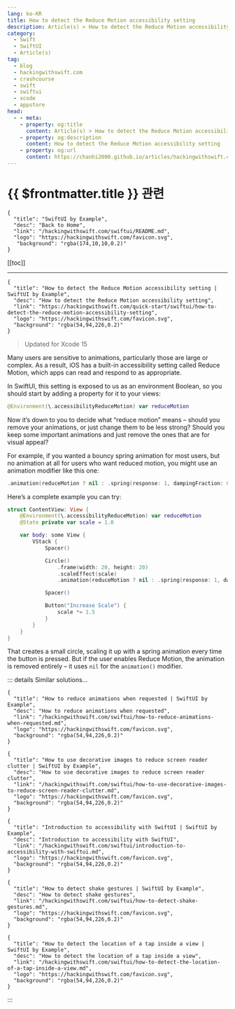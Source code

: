 ```yaml
---
lang: ko-KR
title: How to detect the Reduce Motion accessibility setting
description: Article(s) > How to detect the Reduce Motion accessibility setting
category:
  - Swift
  - SwiftUI
  - Article(s)
tag: 
  - blog
  - hackingwithswift.com
  - crashcourse
  - swift
  - swiftui
  - xcode
  - appstore
head:
  - - meta:
    - property: og:title
      content: Article(s) > How to detect the Reduce Motion accessibility setting
    - property: og:description
      content: How to detect the Reduce Motion accessibility setting
    - property: og:url
      content: https://chanhi2000.github.io/articles/hackingwithswift.com/swiftui/how-to-detect-the-reduce-motion-accessibility-setting.html
---
```


# {{ $frontmatter.title }} 관련

```component VPCard
{
  "title": "SwiftUI by Example",
  "desc": "Back to Home",
  "link": "/hackingwithswift.com/swiftui/README.md",
  "logo": "https://hackingwithswift.com/favicon.svg",
   "background": "rgba(174,10,10,0.2)"
}
```

[[toc]]

---

```component VPCard
{
  "title": "How to detect the Reduce Motion accessibility setting | SwiftUI by Example",
  "desc": "How to detect the Reduce Motion accessibility setting",
  "link": "https://hackingwithswift.com/quick-start/swiftui/how-to-detect-the-reduce-motion-accessibility-setting",
  "logo": "https://hackingwithswift.com/favicon.svg",
  "background": "rgba(54,94,226,0.2)"
}
```

> Updated for Xcode 15

Many users are sensitive to animations, particularly those are large or complex. As a result, iOS has a built-in accessibility setting called Reduce Motion, which apps can read and respond to as appropriate.

In SwiftUI, this setting is exposed to us as an environment Boolean, so you should start by adding a property for it to your views:

```swift
@Environment(\.accessibilityReduceMotion) var reduceMotion
```

Now it’s down to you to decide what “reduce motion” means – should you remove your animations, or just change them to be less strong? Should you keep some important animations and just remove the ones that are for visual appeal?

For example, if you wanted a bouncy spring animation for most users, but no animation at all for users who want reduced motion, you might use an animation modifier like this one:

```swift
.animation(reduceMotion ? nil : .spring(response: 1, dampingFraction: 0.1), value: someValue) 
```

Here’s a complete example you can try:

```swift
struct ContentView: View {
    @Environment(\.accessibilityReduceMotion) var reduceMotion
    @State private var scale = 1.0

    var body: some View {
        VStack {
            Spacer()

            Circle()
                .frame(width: 20, height: 20)
                .scaleEffect(scale)
                .animation(reduceMotion ? nil : .spring(response: 1, dampingFraction: 0.1), value: scale)

            Spacer()

            Button("Increase Scale") {
                scale *= 1.5
            }
        }
    }
}
```

<VidStack src="https://hackingwithswift.com/img/books/quick-start/swiftui/how-to-detect-the-reduce-motion-accessibility-setting-1~dark.mp4" />

That creates a small circle, scaling it up with a spring animation every time the button is pressed. But if the user enables Reduce Motion, the animation is removed entirely – it uses `nil` for the `animation()` modifier.

::: details Similar solutions…

```component VPCard
{ 
  "title": "How to reduce animations when requested | SwiftUI by Example",
  "desc": "How to reduce animations when requested",
  "link": "/hackingwithswift.com/swiftui/how-to-reduce-animations-when-requested.md",
  "logo": "https://hackingwithswift.com/favicon.svg",
  "background": "rgba(54,94,226,0.2)"
}
```

```component VPCard
{ 
  "title": "How to use decorative images to reduce screen reader clutter | SwiftUI by Example",
  "desc": "How to use decorative images to reduce screen reader clutter",
  "link": "/hackingwithswift.com/swiftui/how-to-use-decorative-images-to-reduce-screen-reader-clutter.md",
  "logo": "https://hackingwithswift.com/favicon.svg",
  "background": "rgba(54,94,226,0.2)"
}
```

```component VPCard
{ 
  "title": "Introduction to accessibility with SwiftUI | SwiftUI by Example",
  "desc": "Introduction to accessibility with SwiftUI",
  "link": "/hackingwithswift.com/swiftui/introduction-to-accessibility-with-swiftui.md",
  "logo": "https://hackingwithswift.com/favicon.svg",
  "background": "rgba(54,94,226,0.2)"
}
```

```component VPCard
{
  "title": "How to detect shake gestures | SwiftUI by Example",
  "desc": "How to detect shake gestures",
  "link": "/hackingwithswift.com/swiftui/how-to-detect-shake-gestures.md",
  "logo": "https://hackingwithswift.com/favicon.svg",
  "background": "rgba(54,94,226,0.2)"
}
```

```component VPCard
{
  "title": "How to detect the location of a tap inside a view | SwiftUI by Example",
  "desc": "How to detect the location of a tap inside a view",
  "link": "/hackingwithswift.com/swiftui/how-to-detect-the-location-of-a-tap-inside-a-view.md",
  "logo": "https://hackingwithswift.com/favicon.svg",
  "background": "rgba(54,94,226,0.2)"
}
```

:::

